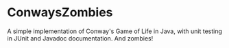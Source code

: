 # ConwaysZombies
A simple implementation of Conway's Game of Life in Java, with unit testing in JUnit and Javadoc documentation. And zombies!
